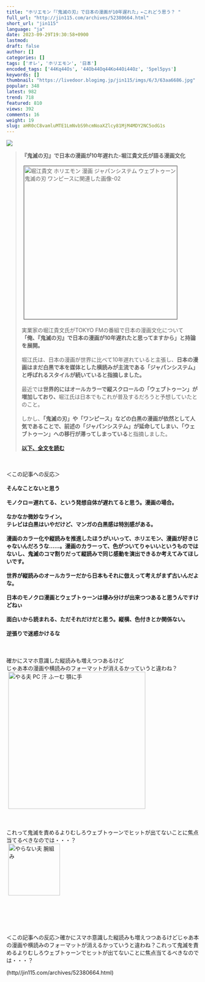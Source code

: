 ```yaml
---
title: "ホリエモン「『鬼滅の刃』で日本の漫画が10年遅れた」←これどう思う？ "
full_url: "http://jin115.com/archives/52380664.html"
short_url: "jin115"
language: "ja"
date: 2023-09-29T19:30:58+0900
lastmod: 
draft: false
author: []
categories: []
tags: ['オレ', 'ホリエモン', '日本']
encoded_tags: ['44Kq44Os', '44Ob44Oq44Ko44Oi44Oz', '5pel5pys']
keywords: []
thumbnail: "https://livedoor.blogimg.jp/jin115/imgs/6/3/63aa6686.jpg"
popular: 348
latest: 982
trend: 718
featured: 810
views: 392
comments: 16
weight: 19
slug: aHR0cC8vamluMTE1LmNvbS9hcmNoaXZlcy81MjM4MDY2NC5odG1s
---
```


![](https://livedoor.blogimg.jp/jin115/imgs/6/3/63aa6686.jpg)

<div><a name='more'></a> <blockquote><b>『鬼滅の刃』で日本の漫画が10年遅れた-堀江貴文氏が語る漫画文化</b><br> <br> <img src='https//livedoor.blogimg.jp/jin115/imgs/5/1/518c79ff.png' width='400' border='1' hspace='5' class='pict' alt='堀江貴文 ホリエモン 漫画 ジャパンシステム ウェブトゥーン 鬼滅の刃 ワンピースに関連した画像-02'><br> <br> 実業家の堀江貴文氏がTOKYO FMの番組で日本の漫画文化について<b>「俺、『鬼滅の刃』で日本の漫画が10年遅れたと思ってますから」と持論を展開。</b><br> <br> 堀江氏は、日本の漫画が世界に比べて10年遅れていると主張し、<b>日本の漫画はまだ白黒で本を媒体とした横読みが主流である</b><b>「ジャパンシステム」</b><b>と呼ばれるスタイルが続いていると指摘しました。</b><br> <br> 最近では<b>世界的にはオールカラーで縦スクロールの</b><b>「ウェブトゥーン」</b><b>が増加しており、</b>堀江氏は日本でもこれが普及するだろうと予想していたとのこと。<br> <br> しかし、<b>「鬼滅の刃」や「ワンピース」などの白黒の漫画が依然として人気であることで、</b><b>前述の「ジャパンシステム」が延命してしまい、「ウェブトゥーン」への移行が滞ってしまっている</b>と指摘しました。<br> <br> <a href='https//news.livedoor.com/article/detail/25073048/' target='_blank'><b>以下、全文を読む</b></a></blockquote><br> <br> ＜この記事への反応＞<br> <br> <b>そんなことないと思う</b><br> <br> <b>モノクロ＝遅れてる、という発想自体が遅れてると思う。漫画の場合。</b><br> <br> <b>なかなか微妙なライン。<br> テレビは白黒はいやだけど、マンガの白黒感は特別感がある。</b><br> <br> <b>漫画のカラー化や縦読みを推進したほうがいいって、ホリエモン、漫画が好きじゃないんだろうな……。漫画のカラーって、色がついてりゃいいというものではないし、鬼滅のコマ割りだって縦読みで同じ感動を演出できるか考えてみてほしいです。</b><br> <br> <b>世界が縦読みのオールカラーだから日本もそれに倣えって考えがまず古いんだよな。</b><br> <br> <b>日本のモノクロ漫画とウェブトゥーンは棲み分けが出来つつあると思うんですけどねぃ</b><br> <br> <b>面白いから読まれる、ただそれだけだと思う。縦横、色付きとか関係ない。</b><br> <br> <b>逆張りで迷惑かけるな</b><br> <br> <br> <br> 確かにスマホ意識した縦読みも増えつつあるけど<br> じゃあ本の漫画や横読みのフォーマットが消えるかっていうと違わね？<br> <img src='https//livedoor.blogimg.jp/jin115/imgs/2/0/20ed31b5.gif' alt='やる夫 PC 汗 ふーむ 顎に手' width='358' border='0' hspace='5' class='pict'><br> <br> <br> <br> これって鬼滅を責めるよりむしろウェブトゥーンでヒットが出てないことに焦点当てるべきなのでは・・・？<br> <img src='https//livedoor.blogimg.jp/jin115/imgs/0/4/04ee80e6.gif' alt='やらない夫 腕組み' width='135' border='0' hspace='5' class='pict'><br> <br> <br> <br> <br> <br> <p>＜この記事への反応＞確かにスマホ意識した縦読みも増えつつあるけどじゃあ本の漫画や横読みのフォーマットが消えるかっていうと違わね？これって鬼滅を責めるよりむしろウェブトゥーンでヒットが出てないことに焦点当てるべきなのでは・・・？</p></div>

(http//jin115.com/archives/52380664.html)
